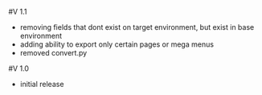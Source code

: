 #V 1.1
* removing fields that dont exist on target environment, but exist in base environment
* adding ability to export only certain pages or mega menus
* removed convert.py

#V 1.0  
* initial release
